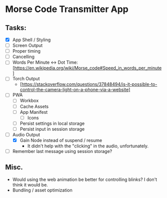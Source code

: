 # Morse Code Transmitter App


## Tasks:
* [x] App Shell / Styling
* [ ] Screen Output
* [ ] Proper timing
* [ ] Cancelling
* [ ] Words Per Minute <-> Dot Time: [https://en.wikipedia.org/wiki/Morse_code#Speed_in_words_per_minute]
* [ ] Torch Output
	* [https://stackoverflow.com/questions/37848494/is-it-possible-to-control-the-camera-light-on-a-phone-via-a-website]
* [ ] PWA
	* [ ] Workbox
	* [ ] Cache Assets
	* [ ] App Manifest
		* [ ] Icons
	* [ ] Persist settings in local storage
	* [ ] Persist input in session storage
* [ ] Audio Output
	* [x] Gain Node instead of suspend / resume
		* It didn't help with the "clicking" in the audio, unfortunately.

* [ ] Remember last message using session storage?

## Misc.
* Would using the web animation be better for controlling blinks?  I don't think it would be.
* Bundling / asset optimization